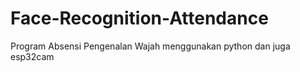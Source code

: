 # Face-Recognition-Attendance
Program Absensi Pengenalan Wajah menggunakan python dan juga esp32cam
